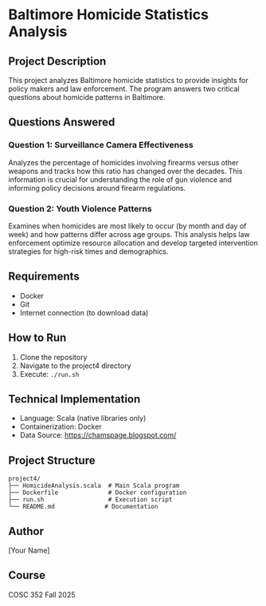 # Baltimore Homicide Statistics Analysis

## Project Description
This project analyzes Baltimore homicide statistics to provide insights for policy makers and law enforcement. The program answers two critical questions about homicide patterns in Baltimore.

## Questions Answered

### Question 1: Surveillance Camera Effectiveness
Analyzes the percentage of homicides involving firearms versus other weapons and tracks how this ratio has changed over the decades. This information is crucial for understanding the role of gun violence and informing policy decisions around firearm regulations.

### Question 2: Youth Violence Patterns
Examines when homicides are most likely to occur (by month and day of week) and how patterns differ across age groups. This analysis helps law enforcement optimize resource allocation and develop targeted intervention strategies for high-risk times and demographics.

## Requirements
- Docker
- Git
- Internet connection (to download data)

## How to Run
1. Clone the repository
2. Navigate to the project4 directory
3. Execute: `./run.sh`

## Technical Implementation
- Language: Scala (native libraries only)
- Containerization: Docker
- Data Source: https://chamspage.blogspot.com/

## Project Structure
```
project4/
├── HomicideAnalysis.scala  # Main Scala program
├── Dockerfile              # Docker configuration
├── run.sh                  # Execution script
└── README.md              # Documentation
```

## Author
[Your Name]

## Course
COSC 352 Fall 2025
